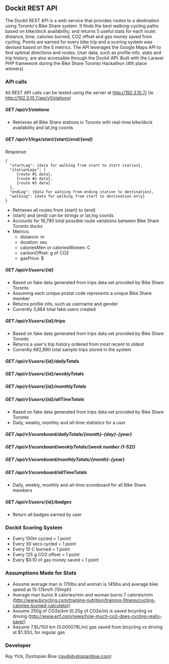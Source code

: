 ## Dockit REST API

The Dockit REST API is a web service that provides routes to a destination using Toronto's Bike Share system.  It finds the best walking-cycling paths based on bike/dock availability, and returns 5 useful stats for each route: distance, time, calories burned, CO2 offset and gas money saved from cycling.  Points are earned for every bike trip and a scoring system was devised based on the 5 metrics.  The API leverages the Google Maps API to find optimal directions and routes.  User data, such as profile info, stats and trip history, are also accessible through the Dockit API.  Built with the Laravel PHP framework during the Bike Share Toronto Hackathon (4th place winners).


### API calls
All REST API calls can be tested using the server at http://192.3.10.7/ (ie. http://192.3.10.7/api/v1/stations)


##### GET /api/v1/stations
* Retrieves all Bike Share stations in Toronto with real-time bike/dock availability and lat,lng coords

#####  GET /api/v1/legs/start/{start}/end/{end}
Response:  
```
{  
  "startLeg": {data for walking from start to start station},  
  "stationLegs": [  
     {route #1 data},  
     {route #2 data},  
     {route #3 data}  
  ],  
  "endLeg": {data for walking from ending station to destination},  
  "walking": {data for walking from start to destination only}  
}  
```

* Retrieves all routes from {start} to {end}
* {start} and {end} can be strings or lat,lng coords
* Accounts for 16,790 total possible route variations between Bike Share Toronto docks
* Metrics:
  - distance: m
  - duration: sec
  - caloriesMen or caloriesWomen: C
  - carbonOffset: g of CO2
  - gasPrice: $

#####  GET /api/v1/users/{id}
* Based on fake data generated from trips data set provided by Bike Share Toronto
* Assuming each unique postal code represents a unique Bike Share member
* Returns profile info, such as username and gender
* Currently 3,884 total fake users created

#####  GET /api/v1/users/{id}/trips
* Based on fake data generated from trips data set provided by Bike Share Toronto
* Returns a user's trip history ordered from most recent to oldest
* Currently 682,890 total sample trips stored in the system

#####  GET /api/v1/users/{id}/dailyTotals
#####  GET /api/v1/users/{id}/weeklyTotals
#####  GET /api/v1/users/{id}/monthlyTotals
#####  GET /api/v1/users/{id}/allTimeTotals
* Based on fake data generated from trips data set provided by Bike Share Toronto
* Daily, weekly, monthly and all-time statistics for a user

#####  GET /api/v1/scoreboard/dailyTotals/{month}-{day}-{year}
#####  GET /api/v1/scoreboard/weeklyTotals/{week number (1-52)}
#####  GET /api/v1/scoreboard/monthlyTotals/{month}-{year}
#####  GET /api/v1/scoreboard/allTimeTotals
* Daily, weekly, monthly and all-time scoreboard for all Bike Share members

#####  GET /api/v1/users/{id}/badges
* Return all badges earned by user


### Dockit Scoring System
* Every 100m cycled = 1 point
* Every 30 secs cycled = 1 point
* Every 10 C burned = 1 point
* Every 125 g CO2 offset = 1 point
* Every $0.10 of gas money saved = 1 point


### Assumptions Made for Stats
* Assume average man is 170lbs and woman is 145lbs and average bike speed at 15-17km/h (10mph)
* Average man burns 8 calories/min and woman burns 7 calories/min (http://www.bicycling.com/training-nutrition/training-fitness/cycling-calories-burned-calculator)
* Assume 250g of CO2e/km (0.25g of CO2e/m) is saved bicycling vs driving (http://www.ecf.com/news/how-much-co2-does-cycling-really-save/)
* Assume 7.9L/100 km (0.000079L/m) gas saved from bicycling vs driving at $1.30/L for regular gas


### Developer

Ray Yick, Dystopian Blue (ray@dystopianblue.com)
